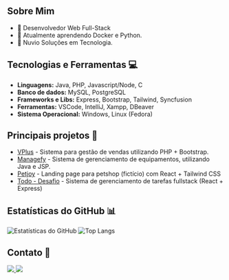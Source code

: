 ## Sobre Mim 
- 🚀 Desenvolvedor Web Full-Stack
- 🌱 Atualmente aprendendo Docker e Python.
- 💼 Nuvio Soluções em Tecnologia.

## Tecnologias e Ferramentas 💻
- **Linguagens:** Java, PHP, Javascript/Node, C
- **Banco de dados:** MySQL, PostgreSQL
- **Frameworks e Libs:** Express, Bootstrap, Tailwind, Syncfusion
- **Ferramentas:** VSCode, IntelliJ, Xampp, DBeaver
- **Sistema Operacional:** Windows, Linux (Fedora)

## Principais projetos 🚀
- [VPlus](https://github.com/alyssongab/vendaplus) - Sistema para gestão de vendas utilizando PHP + Bootstrap.
- [Managefy](https://github.com/alyssongab/managefy) - Sistema de gerenciamento de equipamentos, utilizando Java e JSP.
- [Petjoy](https://github.com/alyssongab/petjoy) - Landing page para petshop (fictício) com React + Tailwind CSS
- [Todo - Desafio](https://github.com/alyssongab/desafiotodo) - Sistema de gerenciamento de tarefas fullstack (React + Express)

## Estatísticas do GitHub 📊
![Estatísticas do GitHub](https://github-readme-stats.vercel.app/api?username=alyssongab&show_icons=true&theme=dark)
![Top Langs](https://github-readme-stats.vercel.app/api/top-langs/?username=alyssongab&layout=compact&langs_count=8&theme=dark)

## Contato 📩
<a href="mailto:alysson.gabriel61@gmail.com" target="_blank">
  <img src="https://img.shields.io/badge/Gmail-D14836?style=for-the-badge&logo=gmail&logoColor=white">
</a>
<a href="https://www.linkedin.com/in/alyssongabdev/" target="_blank">
  <img src="https://img.shields.io/badge/LinkedIn-0077B5?style=for-the-badge&logo=linkedin&logoColor=white">
</a>



